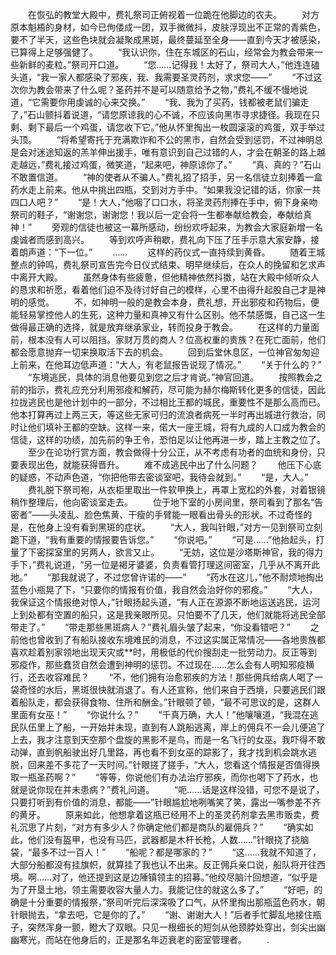 　　在恢弘的教堂大殿中，费礼祭司正俯视着一位跪在他脚边的农夫。
　　对方原本魁梧的身材，如今已佝偻成一团，双手微微抖，皮肤浮现出不正常的青紫色，要不了半天，这些色块就会凝聚成黑斑，最终蔓延至全身——直到今天才被感染，已算得上足够强健了。
　　“我认识你，住在东城区的石山，经常会为教会带来一些新鲜的麦粒。”祭司开口道。
　　“您……记得我！太好了，祭司大人，”他连连磕头道，“我一家人都感染了邪疾，我、我需要圣灵药剂，求求您——”
　　“不过这次你为教会带来了什么呢？圣药并不是可以随意给予之物，”费礼不缓不慢地说道，“它需要你用虔诚的心来交换。”
　　“我、我为了买药，钱都被老鼠们骗走了，”石山颤抖着说道，“请您原谅我的心不诚，不应该向黑市寻求捷径。我现在只剩、剩下最后一个鸡蛋，请您收下它。”他从怀里掏出一枚圆滚滚的鸡蛋，双手举过头顶。
　　“将希望寄托于充满欺诈和不公的黑市，自然会受到惩罚，不过神明总是会对迷途知返的羔羊伸出援手，唯有意识到自己过错的人，才会在朝圣的路上越走越远，”费礼接过鸡蛋，微笑道，“起来吧，神原谅你了。”
　　“真、真的？”石山不敢置信道。
　　“神的使者从不骗人。”费礼招了招手，另一名信徒立刻捧着一盒药水走上前来。他从中挑出四瓶，交到对方手中。“如果我没记错的话，你家一共四口人吧？”
　　“是！大人，”他咽了口口水，将圣灵药剂捧在手中，俯下身亲吻祭司的鞋子，“谢谢您，谢谢您！我以后一定会将一生都奉献给教会，奉献给真神！”
　　旁观的信徒也被这一幕所感动，纷纷欢呼起来，为教会大家庭新增一名虔诚者而感到高兴。
　　等到欢呼声稍歇，费礼向下压了压手示意大家安静，接着朗声道：“下一位。”
　　……
　　这样的药仪式一直持续到黄昏。
　　随着王城整点的钟鸣，费礼祭司宣告完今日仪式结束、明早继续后，在众人的挽留和乞求声中离开大殿。
　　虽然身体有些疲惫，但他精神依然抖擞，站在大殿中倾听众人的恳求和祈愿，看着他们迫不及待讨好自己的模样，心里不由得升起股自己才是神明的感觉。
　　不，如神明一般的是教会本身，费礼想，开出邪疫和药物后，便能轻易掌控他人的生死，这种力量和真神又有什么区别。他不禁感慨，自己这一生做得最正确的选择，就是放弃继承家业，转而投身于教会。
　　在这样的力量面前，根本没有人可以阻挡。家财万贯的商人？位高权重的贵族？在死亡面前，他们都会愿意抛弃一切来换取活下去的机会。
　　回到后堂休息区，一位神官匆匆迎上前来，在他耳边低声道：“大人，有老鼠报告说现了情况。”
　　“关于什么的？”
　　“东境逃民，具体的消息他要见到您之后才肯说。”神官回道。
　　按照教会之前的指示，费礼应充分利用邪疫和解药，尽可能为赫尔梅斯转化更多的信徒，因此拉拢逃民也是他计划中的一部分，不过相比王都的城民，重要性不是那么高而已。他本打算再过上两三天，等这些无家可归的流浪者病死一半时再出城进行救治，同时让他们填补王都的空缺。这样一来，偌大一座王城，将有九成的人口成为教会的信徒，这样的功绩，加先前的争王令，恐怕足以让他再进一步，踏上主教之位了。
　　至少在论功行赏方面，教会做得十分公正，从不考虑有功者的血统和身份，只要表现出色，就能获得晋升。
　　难不成逃民中出了什么问题？
　　他压下心底的疑惑，不动声色道，“你把他带去密谈室吧，我待会就到。”
　　“是，大人。”
　　费礼脱下祭司袍，从衣柜里取出一件软甲换上，再罩上宽松的外套，对着银镜稍作整理后，他向密谈室走去。
　　位于地下室的小房间里，祭司看到了那名“告密者”——头凌乱、脸色焦黄、干瘦的手臂能一眼看出骨头的形状。不过奇怪的是，在他身上没有看到黑斑的症状。
　　“大人，我叫针眼，”对方一见到祭司立刻跪下道，“我有重要的情报要告诉您。”
　　“你说吧。”
　　“可是……”他抬起头，打量了下密探室里的另两人，欲言又止。
　　“无妨，这位是沙塔斯神官，我的得力手下，”费礼说道，“另一位是褐牙婆婆，负责看管打理这间密室，几乎从不离开此地。”
　　“那我就说了，不过您曾许诺的——”
　　“药水在这儿，”他不耐烦地掏出蓝色小瓶晃了下，“只要你的情报有价值，我自然会治好你的邪疫。”
　　“大人，我保证这个情报绝对惊人，”针眼扬起头道，“有人正在源源不断地运送逃民，运河上到处都有空置的船只，这是我亲眼所见。只怕要不了几天，他们就能将逃民全部带走了。”
　　“带走那些黑斑病人？”费礼眉头皱了起来，“你没看错吧？”
　　之前他也曾收到了有船队接收东境难民的消息，不过这实属正常情况——各地贵族都喜欢趁着别家领地出现天灾或**时，用极低的代价搜刮走一批劳动力。反正等到邪疫作，那些蠢货自然会遭到神明的惩罚。不过现在……怎么会有人明知邪疫横行，还去收容难民？
　　“不，他们拥有治愈邪疾的方法！那些佣兵给病人喝了一袋奇怪的水后，黑斑很快就消退了。有人还宣称，他们来自于西境，只要逃民们跟着船队走，都会获得食物、住所和酬金。”针眼顿了顿，“最不可思议的是，这群人里面有女巫！”
　　“你说什么？”
　　“千真万确，大人！”他嚷嚷道，“我混在逃民队伍里上了船，一开始并未现，直到有人跳船逃离，岸上的佣兵不一会儿便追了上去，我才注意到天空那个盘旋的黑影不是鸟，而是一名飞行的女巫。我吓得不敢动弹，直到帆船驶出好几里路，再也看不到女巫的踪影了，我才找到机会跳水逃脱，回来差不多花了一天时间。”针眼搓了搓手，“大人，您看这个情报是否值得换取一瓶圣药啊？”
　　“等等，你说他们有办法治疗邪疾，而你也喝下了药水，也就是说你现在并未患病？”费礼问道。
　　“呃……话是这样没错，可您不是说了，只要打听到有价值的消息，都能——”针眼尴尬地咧嘴笑了笑，露出一嘴参差不齐的黄牙。
　　原来如此，他想拿着这瓶已经用不上的圣灵药剂拿去黑市贩卖，费礼沉思了片刻，“对方有多少人？你确定他们都是商队的雇佣兵？”
　　“确实如此，他们没有盔甲，也没有马匹，武器都是木杆长枪，人数……”针眼挠了挠脑袋，“最多不过一百人！”
　　“船呢？都是哪家的？”
　　“这……我就不知道了，大部分船都没有挂旗帜，就算挂了我也认不出来。反正佣兵亲口说，船队将开往西境。啊……对了，他还提到这是边陲镇领主的招募。”他绞尽脑汁回想道，“似乎是为了开垦土地，领主需要收容大量人力。我能记住的就这么多了。”
　　“好吧，的确是十分重要的情报祭，”祭司听完后深深吸了口气，从怀里掏出那瓶蓝色药水，朝针眼抛去，“拿去吧，它是你的了。”
　　“谢、谢谢大人！”后者手忙脚乱地接住瓶子，突然浑身一颤，瞪大了双眼。只见一根细长的短剑从他颈脖处穿出，剑尖出幽幽寒光，而站在他身后的，正是那名年迈衰老的密室管理者。
　　.